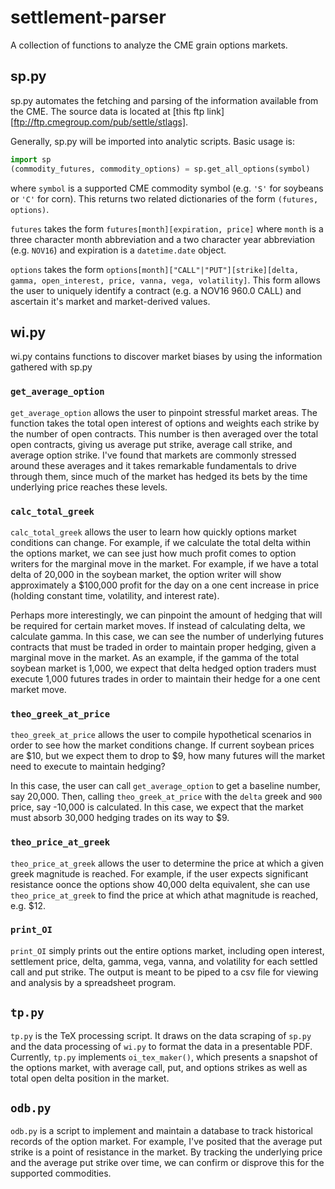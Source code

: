 # settlement-parser

A collection of functions to analyze the CME grain options markets.

## sp.py

sp.py automates the fetching and parsing of the information available from the CME. The source data is located at [this ftp link][ftp://ftp.cmegroup.com/pub/settle/stlags].

Generally, sp.py will be imported into analytic scripts. Basic usage is:

```python
import sp
(commodity_futures, commodity_options) = sp.get_all_options(symbol)
```

where `symbol` is a supported CME commodity symbol (e.g. `'S'` for soybeans or `'C'` for corn).  This returns two related dictionaries of the form `(futures, options)`. 

`futures` takes the form `futures[month][expiration, price]` where `month` is a three character month abbreviation and a two character year abbreviation (e.g. `NOV16`) and expiration is a `datetime.date` object.

`options` takes the form `options[month]["CALL"|"PUT"][strike][delta, gamma, open_interest, price, vanna, vega, volatility]`. This form allows the user to uniquely identify a contract (e.g. a NOV16 960.0 CALL) and ascertain it's market and market-derived values. 

## wi.py

wi.py contains functions to discover market biases by using the information gathered with sp.py

### `get_average_option`

`get_average_option` allows the user to pinpoint stressful market areas. The function takes the total open interest of options and weights each strike by the number of open contracts. This number is then averaged over the total open contracts, giving us average put strike, average call strike, and average option strike. I've found that markets are commonly stressed around these averages and it takes remarkable fundamentals to drive through them, since much of the market has hedged its bets by the time underlying price reaches these levels.

### `calc_total_greek`

`calc_total_greek` allows the user to learn how quickly options market conditions can change. For example, if we calculate the total delta within the options market, we can see just how much profit comes to option writers for the marginal move in the market. For example, if we have a total delta of 20,000 in the soybean market, the option writer will show approximately a $100,000 profit for the day on a one cent increase in price (holding constant time, volatility, and interest rate).

Perhaps more interestingly, we can pinpoint the amount of hedging that will be required for certain market moves. If instead of calculating delta, we calculate gamma. In this case, we can see the number of underlying futures contracts that must be traded in order to maintain proper hedging, given a marginal move in the market. As an example, if the gamma of the total soybean market is 1,000, we expect that delta hedged option traders must execute 1,000 futures trades in order to maintain their hedge for a one cent market move.

### `theo_greek_at_price`

`theo_greek_at_price` allows the user to compile hypothetical scenarios in order to see how the market conditions change. If current soybean prices are $10, but we expect them to drop to $9, how many futures will the market need to execute to maintain hedging?

In this case, the user can call `get_average_option` to get a baseline number, say 20,000. Then, calling `theo_greek_at_price` with the `delta` greek and `900` price, say -10,000 is calculated. In this case, we expect that the market must absorb 30,000 hedging trades on its way to $9.

### `theo_price_at_greek`

`theo_price_at_greek` allows the user to determine the price at which a given greek magnitude is reached. For example, if the user expects significant resistance oonce the options show 40,000 delta equivalent, she can use `theo_price_at_greek` to find the price at which athat magnitude is reached, e.g. $12.

### `print_OI`

`print_OI` simply prints out the entire options market, including open interest, settlement price, delta, gamma, vega, vanna, and volatility for each settled call and put strike. The output is meant to be piped to a csv file for viewing and analysis by a spreadsheet program.

## `tp.py`

`tp.py` is the TeX processing script. It draws on the data scraping of `sp.py` and the data processing of `wi.py` to format the data in a presentable PDF. Currently, `tp.py` implements `oi_tex_maker()`, which presents a snapshot of the options market, with average call, put, and options strikes as well as total open delta position in the market.

## `odb.py`

`odb.py` is a script to implement and maintain a database to track historical records of the option market. For example, I've posited that the average put strike is a point of resistance in the market. By tracking the underlying price and the average put strike over time, we can confirm or disprove this for the supported commodities.
